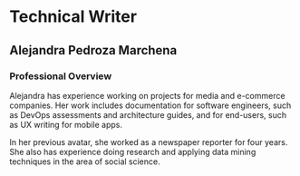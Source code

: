 # Technical Writer 
## Alejandra Pedroza Marchena

### Professional Overview

Alejandra has experience working on projects for media and e-commerce companies. Her work includes documentation for software engineers, such as DevOps assessments and architecture guides, and for end-users, such as UX writing for mobile apps.

In her previous avatar, she worked as a newspaper reporter for four years. She also has experience doing research and applying data mining techniques in the area of social science.